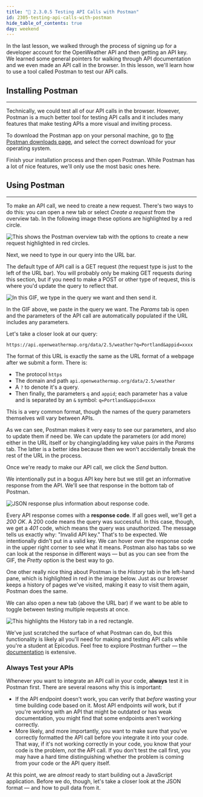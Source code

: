 ```yaml
---
title: "📓 2.3.0.5 Testing API Calls with Postman"
id: 2305-testing-api-calls-with-postman
hide_table_of_contents: true
day: weekend
---
```


In the last lesson, we walked through the process of signing up for a developer account for the OpenWeather API and then getting an API key. We learned some general pointers for walking through API documentation and we even made an API call in the browser. In this lesson, we'll learn how to use a tool called Postman to test our API calls.

## Installing Postman
---

Technically, we could test all of our API calls in the browser. However, Postman is a much better tool for testing API calls and it includes many features that make testing APIs a more visual and inviting process.  

To download the Postman app on your personal machine, go to [the Postman downloads page](https://www.postman.com/downloads/), and select the correct download for your operating system. 

Finish your installation process and then open Postman. While Postman has a lot of nice features, we'll only use the most basic ones here.

## Using Postman
---

To make an API call, we need to create a new request. There's two ways to do this: you can open a new tab or select _Create a request_ from the overview tab. In the following image these options are highlighted by a red circle. 

![This shows the Postman overview tab with the options to create a new request highlighted in red circles.](https://learnhowtoprogram.s3.us-west-2.amazonaws.com/Intermediate+JavaScript/Async-and-APIs-2020/postman-history-tab.png)

Next, we need to type in our query into the URL bar. 

The default type of API call is a GET request (the request type is just to the left of the URL bar). You will probably only be making GET requests during this section, but if you need to make a POST or other type of request, this is where you'd update the query to reflect that.

![In this GIF, we type in the query we want and then send it.](https://learnhowtoprogram.s3.us-west-2.amazonaws.com/Intermediate+JavaScript/Async-and-APIs-2020/basic-postman-query-2022.gif)

In the GIF above, we paste in the query we want. The _Params_ tab is open and the parameters of the API call are automatically populated if the URL includes any parameters. 

Let's take a closer look at our query:

```
https://api.openweathermap.org/data/2.5/weather?q=Portland&appid=xxxx
```

The format of this URL is exactly the same as the URL format of a webpage after we submit a form. There is:

* The protocol `https`
* The domain and path `api.openweathermap.org/data/2.5/weather` 
* A `?` to denote it's a query. 
* Then finally, the parameters `q` and `appid`; each parameter has a value and is separated by an `&` symbol: `q=Portland&appid=xxxx` 

This is a very common format, though the names of the query parameters themselves will vary between APIs.

As we can see, Postman makes it very easy to see our parameters, and also to update them if need be. We can update the parameters (or add more) either in the URL itself or by changing/adding key value pairs in the _Params_ tab. The latter is a better idea because then we won't accidentally break the rest of the URL in the process.

Once we're ready to make our API call, we click the _Send_ button.

We intentionally put in a bogus API key here but we still get an informative response from the API. We'll see that response in the bottom tab of Postman.

![JSON response plus information about response code.](https://learnhowtoprogram.s3.us-west-2.amazonaws.com/Intermediate+JavaScript/Async-and-APIs-2020/postman-response-tab.gif)

Every API response comes with a **response code**. If all goes well, we'll get a _200 OK_. A 200 code means the query was successful. In this case, though, we get a _401_ code, which means the query was unauthorized. The message tells us exactly why: "Invalid API key." That's to be expected. We intentionally didn't put in a valid key. We can hover over the response code in the upper right corner to see what it means. Postman also has tabs so we can look at the response in different ways — but as you can see from the GIF, the _Pretty_ option is the best way to go.

One other really nice thing about Postman is the _History_ tab in the left-hand pane, which is highlighted in red in the image below. Just as our browser keeps a history of pages we've visited, making it easy to visit them again, Postman does the same. 

We can also open a new tab (above the URL bar) if we want to be able to toggle between testing multiple requests at once.

![This highlights the _History_ tab in a red rectangle.](https://learnhowtoprogram.s3.us-west-2.amazonaws.com/Intermediate+JavaScript/Async-and-APIs-2020/postman-history-tab.png)

We've just scratched the surface of what Postman can do, but this functionality is likely all you'll need for making and testing API calls while you're a student at Epicodus. Feel free to explore Postman further — the [documentation](https://learning.postman.com/docs/getting-started/introduction/) is extensive.

### Always Test your APIs

Whenever you want to integrate an API call in your code, **always** test it in Postman first. There are several reasons why this is important:

* If the API endpoint doesn't work, you can verify that _before_ wasting your time building code based on it. Most API endpoints _will_ work, but if you're working with an API that might be outdated or has weak documentation, you might find that some endpoints aren't working correctly.
* More likely, and more importantly, you want to make sure that you've correctly formatted the API call before you integrate it into your code. That way, if it's not working correctly in your code, you know that your code is the problem, _not_ the API call. If you don't test the call first, you may have a hard time distinguishing whether the problem is coming from your code or the API query itself.

At this point, we are _almost_ ready to start building out a JavaScript application. Before we do, though, let's take a closer look at the JSON format — and how to pull data from it.
